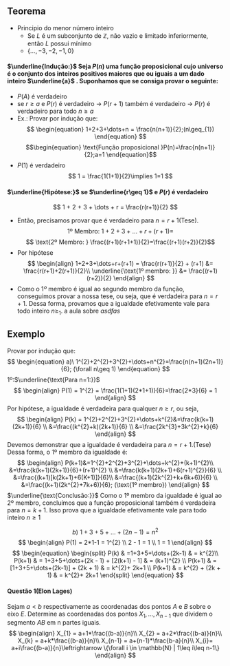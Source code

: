 ## Teorema
- Principio do menor número inteiro
	- Se $L$ é um subconjunto de $\mathbb{Z}$, não vazio e limitado inferiormente, então $L$ possui mínimo
	- $\{\dots,-3,-2,-1,0\}$
#### $\underline{Indução:}$  Seja $P(n)$ uma função proposicional cujo universo é o conjunto dos inteiros positivos maiores que ou iguais a um dado inteiro $\underline{a}$ . Suponhamos que se consiga provar o seguinte:
	
- $P(A)$  é verdadeiro 
- se $r\geq a$ e $P(r)$ é verdadeiro $\to$ $P(r+1)$ também é verdadeiro $\to$ $P(r)$ é verdadeiro para todo $n\geq a$
- Ex.: Provar por indução que:
 $$
\begin{equation}
1+2+3+\dots+n = \frac{n(n+1)}{2};(n\geq_{1})
\end{equation}
$$ $$\begin{equation}
\text{Função proposicional }P(n)=\frac{n(n+1)}{2};a=1
\end{equation}$$
- $P(1)$ é verdadeiro
$$
1 = \frac{1(1+1)}{2}\implies 1=1
$$
#### $\underline{Hipótese:}$ se $\underline{r\geq 1}$ e $P(r)$ é verdadeiro
$$
1 + 2 + 3 + \dots + r = \frac{r(r+1)}{2}
$$
- Então, precisamos provar que é verdadeiro para $n=r+1$(Tese). 
$$ \text{1º Membro: }1+2+3+...+r+(r+1)= $$
$$ \text{2º Membro: } \frac{(r+1)(r+1+1)}{2}=\frac{(r+1)(r+2)}{2}$$
- Por hipótese
$$
\begin{align}
1+2+3+\dots+r+(r+1) = \frac{r(r+1)}{2} + (r+1) &= \frac{r(r+1)+2(r+1)}{2}\\
\underline{\text{1º membro: }} &= \frac{(r+1)(r+2)}{2}
\end{align}
$$
- Como o  $1º$ membro é igual ao segundo membro da função, conseguimos provar a nossa tese, ou seja, que é verdadeira para $n=r+1$. Dessa forma, provamos que a igualdade efetivamente vale para todo inteiro $n\geq_{1}$. a aula sobre $asdfas$
## Exemplo
Provar por indução que:
$$
\begin{equation}
a)\  1^{2}+2^{2}+3^{2}+\dots+n^{2}=\frac{n(n+1)(2n+1)}{6}; (\forall n\geq 1)
\end{equation}
$$
1º:$\underline{\text{Para n=1:}}$
$$
\begin{align}
P(1) = 1^{2} = \frac{1(1+1)(2*1+1)}{6}=\frac{2*3}{6} = 1
\end{align}
$$
Por hipótese, a igualdade é verdadeira para qualquer $n\geq r$, ou seja,
$$
\begin{align}
P(k) = 1^{2}+2^{2}+3^{2}+\dots+k^{2}&=\frac{k(k+1)(2k+1)}{6} \\
&=\frac{(k^{2}+k)(2k+1)}{6} \\
&=\frac{2k^{3}+3k^{2}+k}{6}
\end{align}
$$
Devemos demonstrar que a igualdade é verdadeira para $n=r+1$.(Tese)
Dessa forma, o 1º membro da igualdade é:
$$
\begin{align}
P(k+1)&=1^{2}+2^{2}+3^{2}+\dots+k^{2}+(k+1)^{2}\\
&=\frac{k(k+1)(2k+1)}{6}+(r+1)^{2} \\
&=\frac{k(k+1)(2k+1)+6(r+1)^{2}}{6} \\
&=\frac{(k+1)[k(2k+1)+6(K+1)]}{6}\\
&=\frac{(k+1)(2k^{2}+k+6k+6)}{6} \\
&=\frac{(k+1)(2k^{2}+7k+6)}{6}; (\text{1º membro})
\end{align}
$$
$\underline{\text{Conclusão:}}$ Como o 1º membro da igualdade é igual ao 2º membro, concluímos que a função proposicional também é verdadeira para $n=k+1$. Isso prova que a igualdade efetivamente vale para todo inteiro $n\geq 1$


$$
b)\ 1+3+5+\dots+(2n-1) = n^{2}
$$
$$
\begin{align}
 P(1) = 2*1-1 = 1^{2} \\ 2 - 1 = 1 \\ 1 = 1
\end{align}
$$
$$
\begin{equation}
\begin{split}
P(k) & =1+3+5+\dots+(2k-1) & = k^{2}\\
P(k+1)  & = 1+3+5+\dots+(2k - 1) + [2(k+1) - 1] & = (k+1)^{2} \\
P(k+1) & = [1+3+5+\dots+(2k-1)] + (2k + 1)  & = k^{2}+ 2k+1 \\
P(k+1) & = k^{2} + (2k + 1)  & = k^{2}+ 2k+1 
\end{split}
\end{equation}
$$

#### Questão 1(Elon Lages)
Sejam $a<b$ respectivamente as coordenadas dos pontos $A$ e $B$ sobre o eixo $E$.
Determine as coordenadas dos pontos $X_{1},\dots,X_{n-1}$ que dividem o segmento $AB$ em n partes iguais.
$$
\begin{align}
X_{1} = a+1*\frac{(b-a)}{n}\\
X_{2} = a+2*\frac{(b-a)}{n}\\
X_{k} = a+k*\frac{(b-a)}{n}\\
X_{n-1} = a+(n-1)*\frac{b-a}{n}\\
X_{i}= a+i\frac{(b-a)}{n}\leftrightarrow \{\forall i \in \mathbb{N} | 1\leq i\leq n-1\}
\end{align}
$$
